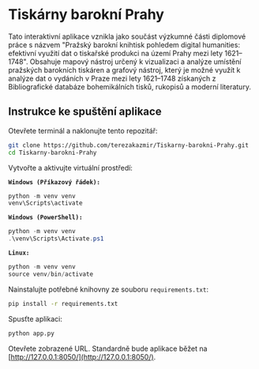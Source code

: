 # Tiskárny barokní Prahy
Tato interaktivní aplikace vznikla jako součást výzkumné části diplomové práce s názvem "Pražský barokní knihtisk pohledem digital humanities: efektivní využití dat o tiskařské produkci na území Prahy mezi lety 1621–1748". Obsahuje mapový nástroj určený k vizualizaci a analýze umístění pražských barokních tiskáren a grafový nástroj, který je možné využít k analýze dat o vydáních v Praze mezi lety 1621–1748 získaných z Bibliografické databáze bohemikálních tisků, rukopisů a moderní literatury.

## Instrukce ke spuštění aplikace
Otevřete terminál a naklonujte tento repozitář:
```bash
git clone https://github.com/terezakazmir/Tiskarny-barokni-Prahy.git
cd Tiskarny-barokni-Prahy
```
Vytvořte a aktivujte virtuální prostředí:

**`Windows (Příkazový řádek):`**
```ps1
python -m venv venv
venv\Scripts\activate
```
**`Windows (PowerShell):`**
```ps1
python -m venv venv
.\venv\Scripts\Activate.ps1
```
**`Linux:`**
```ps1
python -m venv venv
source venv/bin/activate
```

Nainstalujte potřebné knihovny ze souboru `requirements.txt`:
```bash
pip install -r requirements.txt
```
Spusťte aplikaci:
```bash
python app.py
```
Otevřete zobrazené URL. Standardně bude aplikace běžet na [http://127.0.0.1:8050/](http://127.0.0.1:8050/).
